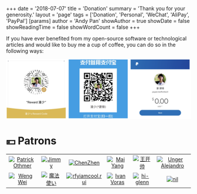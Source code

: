 +++
date = '2018-07-07'
title = 'Donation'
summary = 'Thank you for your generosity.'
layout = 'page'
tags = ['Donation', 'Personal', 'WeChat', 'AliPay', 'PayPal']
[params]
  author = 'Andy Pan'
showAuthor = true
showDate = false
showReadingTime = false
showWordCount = false
+++

If you have ever benefited from my open-source software or technological articles and would like to buy me a cup of coffee, you can do so in the following ways:

[![](img/donation.png)](https://www.paypal.me/R136a1X)

# 💴 Patrons

<table>
  <tbody>
    <tr>
      <td align="center" valign="middle">
        <a target="_blank" href="https://github.com/patrick-othmer">
          <img src="https://avatars1.githubusercontent.com/u/8964313" width="100" alt="Patrick Othmer" />
        </a>
      </td>
      <td align="center" valign="middle">
        <a target="_blank" href="https://github.com/panjf2000/ants">
          <img src="https://avatars2.githubusercontent.com/u/50285334" width="100" alt="Jimmy" />
        </a>
      </td>
      <td align="center" valign="middle">
        <a target="_blank" href="https://github.com/cafra">
          <img src="https://avatars0.githubusercontent.com/u/13758306" width="100" alt="ChenZhen" />
        </a>
      </td>
      <td align="center" valign="middle">
        <a target="_blank" href="https://github.com/yangwenmai">
          <img src="https://avatars0.githubusercontent.com/u/1710912" width="100" alt="Mai Yang" />
        </a>
      </td>
      <td align="center" valign="middle">
        <a target="_blank" href="https://github.com/BeijingWks">
          <img src="https://avatars3.githubusercontent.com/u/33656339" width="100" alt="王开帅" />
        </a>
      </td>
      <td align="center" valign="middle">
        <a target="_blank" href="https://github.com/refs">
          <img src="https://avatars3.githubusercontent.com/u/6905948" width="100" alt="Unger Alejandro" />
        </a>
      </td>
    </tr>
    <tr>
      <td align="center" valign="middle">
        <a target="_blank" href="https://github.com/Wuvist">
          <img src="https://avatars.githubusercontent.com/u/657796" width="100" alt="Weng Wei" />
        </a>
      </td>
      <td align="center" valign="middle">
        <a target="_blank" href="https://github.com/Inasayang">
          <img src="https://avatars.githubusercontent.com/u/30060632" width="100" alt="魔法使い" />
        </a>
      </td>
      <td align="center" valign="middle">
        <a target="_blank" href="https://github.com/rfyiamcool">
          <img src="https://avatars.githubusercontent.com/u/3785409" width="100" alt="rfyiamcool.rui" />
        </a>
      </td>
      <td align="center" valign="middle">
        <a target="_blank" href="https://github.com/ivoras">
          <img src="https://avatars.githubusercontent.com/u/2300424" width="100" alt="Ivan Voras" />
        </a>
      </td>
      <td align="center" valign="middle">
        <a target="_blank" href="https://github.com/hi-glenn">
          <img src="https://avatars.githubusercontent.com/u/7918942" width="100" alt="hi-glenn" />
        </a>
      </td>
      <td align="center" valign="middle">
        <a target="_blank" href="https://github.com/XiaoK29">
          <img src="https://avatars.githubusercontent.com/u/38639105" width="100" alt="nil" />
        </a>
      </td>
    </tr>
  </tbody>
</table>
